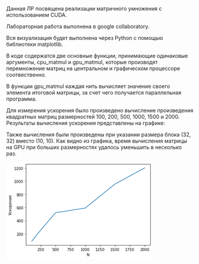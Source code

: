 Данная ЛР посвящена реализации матричного умножения с использованием CUDA. 

Лабораторная работа выполнена в google collaboratory. 

Вся визуализация будет выполнена через Python c помощью библиотеки matplotlib.

В коде содержатся две основные функции, принимающие одинаковые аргументы, cpu_matmul и gpu_matmul, которые производят перемножение матриц на центральном и графическом процессоре соотвественно.

В функции gpu_matmul каждая нить вычисляет значение своего элемента итоговой матрицы, за счет чего получается параллельная программа.


Для измерения ускорения было произведено вычисление произведения квадратных матриц размерностей 100, 200, 500, 1000, 1500 и 2000. Результаты вычисления ускорения представлены на графике:



Также вычисления были произведены при указании размера блока (32, 32) вместо (10, 10). Как видно из графика, время вычисления матрицы на GPU при больших размерностях удалось уменьшить в несколько раз.

![pic](https://github.com/greeger/greeger/blob/master/pictures/gpu_cpu_new.png)
